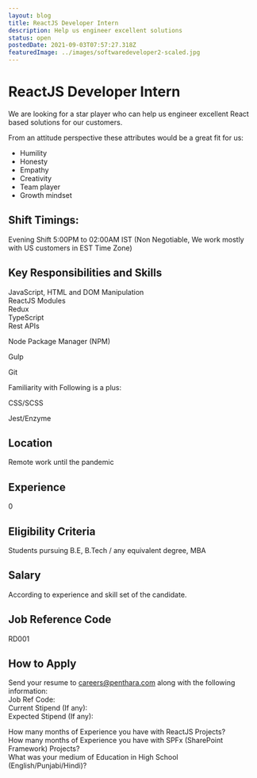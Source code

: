 ```yaml
---
layout: blog
title: ReactJS Developer Intern
description: Help us engineer excellent solutions
status: open
postedDate: 2021-09-03T07:57:27.318Z
featuredImage: ../images/softwaredeveloper2-scaled.jpg
---
```

# ReactJS Developer Intern

We are looking for a star player who can help us engineer excellent React based solutions for our customers.

From an attitude perspective these attributes would be a great fit for us:

* Humility
* Honesty
* Empathy
* Creativity
* Team player
* Growth mindset

## Shift Timings:

Evening Shift 5:00PM to 02:00AM IST (Non Negotiable, We work mostly with US customers in EST Time Zone)

## Key Responsibilities and Skills

JavaScript, HTML and DOM Manipulation\
ReactJS Modules\
Redux\
TypeScript\
Rest APIs

Node Package Manager (NPM)

Gulp

Git

Familiarity with Following is a plus:

CSS/SCSS

Jest/Enzyme

## Location

Remote work until the pandemic

## Experience

0

## Eligibility Criteria

Students pursuing B.E, B.Tech / any equivalent degree, MBA 

## Salary

According to experience and skill set of the candidate.

## Job Reference Code

RD001

## How to Apply

Send your resume to [careers@penthara.com](mailto:careers@penthara.com) along with the following information:\
Job Ref Code:\
Current Stipend (If any):\
Expected Stipend (If any):

How many months of Experience you have with ReactJS Projects?\
How many months of Experience you have with SPFx (SharePoint Framework) Projects?\
What was your medium of Education in High School (English/Punjabi/Hindi)?